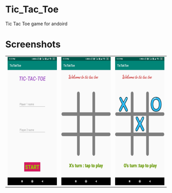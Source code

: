 # Tic_Tac_Toe
Tic Tac Toe game for andoird


# Screenshots


<table>

  <tr>
    <td valign="top"><img src="screenshots/Screenshot_2020-05-29-21-17-42-439_com.example.tictaktoe.jpg"  width="200" height="400"></td>
    <td valign="top"><img src="screenshots/Screenshot_2020-05-29-21-17-47-291_com.example.tictaktoe.jpg"  width="200" height="400"></td>
 <td valign="top"><img src="screenshots/Screenshot_2020-05-29-21-17-50-945_com.example.tictaktoe.jpg"  width="200" height="400"></td>
 </tr>
 </table>
 
